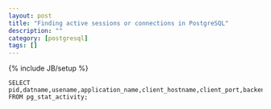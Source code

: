 ```yaml
---
layout: post
title: "Finding active sessions or connections in PostgreSQL"
description: ""
category: [postgresql]
tags: []
---
```

{% include JB/setup %}

    SELECT pid,datname,usename,application_name,client_hostname,client_port,backend_start,query_start,query FROM pg_stat_activity;

